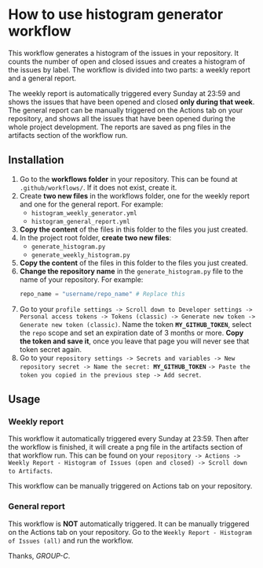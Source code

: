 # How to use histogram generator workflow

This workflow generates a histogram of the issues in your repository. It counts the number of open and closed issues and
creates a histogram of the issues by label. The workflow is divided into two parts: a weekly report and a general
report.

The weekly report is automatically triggered every Sunday at 23:59 and shows the issues that have been opened and closed
**only during that week**. The general report can be manually triggered on the Actions tab on your repository, and shows
all the issues that have been opened during the whole project development. The reports are saved as png files in the
artifacts section of the workflow run.

## Installation

1. Go to the **workflows folder** in your repository. This can be found at `.github/workflows/`. If it does not exist,
   create it.
2. Create **two new files** in the workflows folder, one for the weekly report and one for the general report. For
   example:
    - `histogram_weekly_generator.yml`
    - `histogram_general_report.yml`
3. **Copy the content** of the files in this folder to the files you just created.
4. In the project root folder, **create two new files**:
    - `generate_histogram.py`
    - `generate_weekly_histogram.py`
5. **Copy the content** of the files in this folder to the files you just created.
6. **Change the repository name** in the `generate_histogram.py` file to the name of your repository. For example:
   ```python
   repo_name = "username/repo_name" # Replace this
   ```
7. Go to
   your `profile settings -> Scroll down to Developer settings -> Personal access tokens -> Tokens (classic) -> Generate new token -> Generate new token (classic)`.
   Name the token **`MY_GITHUB_TOKEN`**, select the `repo` scope and set an expiration date of 3 months or more. **Copy
   the
   token and save it**, once you leave that page you will never see that token secret again.
8. Go to your `repository settings -> Secrets and variables -> New repository secret -> Name the secret:
   `**`MY_GITHUB_TOKEN`** `-> Paste the token you copied in the previous step -> Add secret`.

## Usage

### Weekly report

This workflow it automatically triggered every Sunday at 23:59. Then after the workflow is finished, it will create a
png file in the artifacts section of that workflow run. This can be found on
your `repository -> Actions -> Weekly Report - Histogram of Issues (open and closed) -> Scroll down to Artifacts`.

This workflow can be manually triggered on Actions tab on your repository.

### General report

This workflow is **NOT** automatically triggered. It can be manually triggered on the Actions tab on your repository. Go
to the `Weekly Report - Histogram of Issues (all)` and run the workflow.

Thanks, _GROUP-C_.